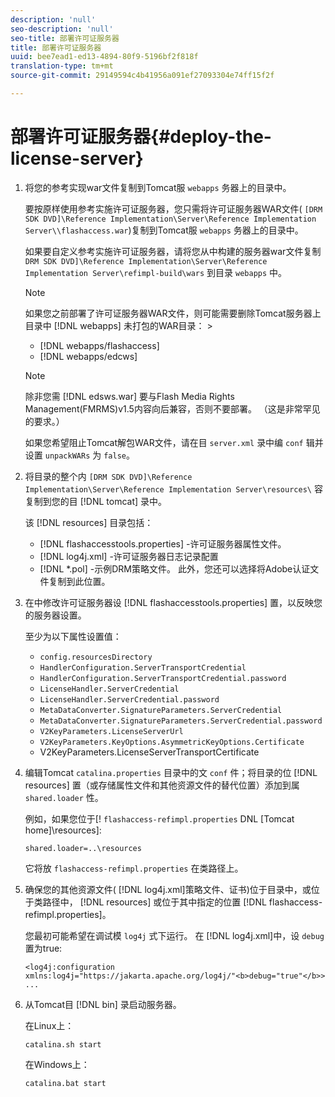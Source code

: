 ```yaml
---
description: 'null'
seo-description: 'null'
seo-title: 部署许可证服务器
title: 部署许可证服务器
uuid: bee7ead1-ed13-4894-80f9-5196bf2f818f
translation-type: tm+mt
source-git-commit: 29149594c4b41956a091ef27093304e74ff15f2f

---
```



# 部署许可证服务器{#deploy-the-license-server}

1. 将您的参考实现war文件复制到Tomcat服 `webapps` 务器上的目录中。

   要按原样使用参考实施许可证服务器，您只需将许可证服务器WAR文件( `[DRM SDK DVD]\Reference Implementation\Server\Reference Implementation Server\\flashaccess.war`)复制到Tomcat服 `webapps` 务器上的目录中。

   如果要自定义参考实施许可证服务器，请将您从中构建的服务器war文件复制 `DRM SDK DVD]\Reference Implementation\Server\Reference Implementation Server\refimpl-build\wars` 到目录 `webapps` 中。

   >[!NOTE]
   >
   >如果您之前部署了许可证服务器WAR文件，则可能需要删除Tomcat服务器上目录中 [!DNL webapps] 未打包的WAR目录：       >
   >
   >* [!DNL webapps/flashaccess]
   >* [!DNL webapps/edcws]


   >[!NOTE]
   >
   >除非您需 [!DNL edsws.war] 要与Flash Media Rights Management(FMRMS)v1.5内容向后兼容，否则不要部署。 （这是非常罕见的要求。）
   >
   >如果您希望阻止Tomcat解包WAR文件，请在目 `server.xml` 录中编 `conf` 辑并设置 `unpackWARs` 为 `false`。

1. 将目录的整个内 `[DRM SDK DVD]\Reference Implementation\Server\Reference Implementation Server\resources\` 容复制到您的目 [!DNL tomcat] 录中。

   该 [!DNL resources] 目录包括：

   * [!DNL flashaccesstools.properties] -许可证服务器属性文件。
   * [!DNL log4j.xml] -许可证服务器日志记录配置
   * [!DNL *.pol] -示例DRM策略文件。
   此外，您还可以选择将Adobe认证文件复制到此位置。

1. 在中修改许可证服务器设 [!DNL flashaccesstools.properties] 置，以反映您的服务器设置。

   至少为以下属性设置值：

   * `config.resourcesDirectory`
   * `HandlerConfiguration.ServerTransportCredential`
   * `HandlerConfiguration.ServerTransportCredential.password`
   * `LicenseHandler.ServerCredential`
   * `LicenseHandler.ServerCredential.password`
   * `MetaDataConverter.SignatureParameters.ServerCredential`
   * `MetaDataConverter.SignatureParameters.ServerCredential.password`
   * `V2KeyParameters.LicenseServerUrl`
   * `V2KeyParameters.KeyOptions.AsymmetricKeyOptions.Certificate`
   * V2KeyParameters.LicenseServerTransportCertificate

1. 编辑Tomcat `catalina.properties` 目录中的文 `conf` 件；将目录的位 [!DNL resources] 置（或存储属性文件和其他资源文件的替代位置）添加到属 `shared.loader` 性。

   例如，如果您位于[! `flashaccess-refimpl.properties` DNL [Tomcat home]\resources\]:

   ```
   shared.loader=..\resources
   ```

   它将放 `flashaccess-refimpl.properties` 在类路径上。
1. 确保您的其他资源文件( [!DNL log4j.xml]策略文件、证书)位于目录中，或位于类路径中， [!DNL resources] 或位于其中指定的位置 [!DNL flashaccess-refimpl.properties]。

   您最初可能希望在调试模 `log4j` 式下运行。 在 [!DNL log4j.xml]中，设 `debug` 置为true:

   ```
   <log4j:configuration xmlns:log4j="https://jakarta.apache.org/log4j/"<b>debug="true"</b>>
   ...
   ```

1. 从Tomcat目 [!DNL bin] 录启动服务器。

   在Linux上：

   ```
   catalina.sh start
   ```

   在Windows上：

   ```
   catalina.bat start
   ```
